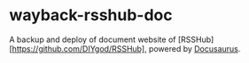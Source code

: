 # wayback-rsshub-doc

A backup and deploy of document website of
[RSSHub][https://github.com/DIYgod/RSSHub],
powered by [Docusaurus](https://docusaurus.io).
